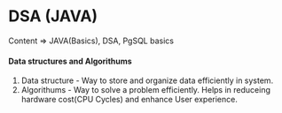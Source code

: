 # DSA (JAVA)

Content => JAVA(Basics), DSA, PgSQL basics

#### Data structures and Algorithums
1. Data structure - Way to store and organize data efficiently in system.
2. Algorithums - Way to solve a problem efficiently. Helps in reduceing hardware cost(CPU Cycles) and enhance User experience.
